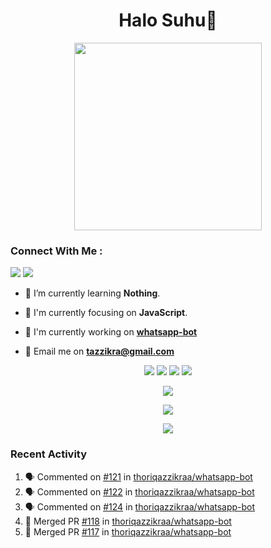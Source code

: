 <h1 align="center">Halo Suhu👋</h1>

<p align="center"><img src="https://avatars.githubusercontent.com/thoriqazzikraa" width="300" height="300"></p>

<h3 align="left">Connect With Me :</h3>
<a href="https://facebook.com/thoriqazzikra"><img src="https://img.icons8.com/color/48/000000/facebook.png"></a> <a href="https://instagram.com/nechlophomeria"><img src="https://img.icons8.com/fluency/48/000000/instagram-new.png"></a>

- 🌱 I’m currently learning **Nothing**.

- 👀 I'm currently focusing on **JavaScript**.

- 📝 I'm currently working on **[whatsapp-bot](https://github.com/Urbaexyz/whatsapp-bot)**

- 📩 Email me on **tazzikra@gmail.com**  


<p align="center">
  <img src="https://img.shields.io/badge/-JavaScript-black?style=flat-square&logo=javascript" />
  <img src="https://img.shields.io/badge/-Node.js-black?style=flat-square&logo=Node.js" />
  <img src="https://img.shields.io/badge/-Git-black?style=flat-square&logo=git" />
  <img src="https://img.shields.io/badge/-GitHub-black?style=flat-square&logo=github" />
</p>

<p align="center">
  <a href="https://github.com/thoriqazzikraa/whatsapp-bot"><img src="https://github-readme-stats-tazzikra-gmailcom.vercel.app/api/pin?username=thoriqazzikraa&repo=whatsapp-bot&bg_color=30,e96443,904e95&title_color=fff&text_color=fff&icon_color=fff&hide_border=true&show_owner=true&show_icons=true" /></a></p>
 
<p align="center"> 
  <img src="https://github-readme-stats-tazzikra-gmailcom.vercel.app/api?username=thoriqazzikraa&bg_color=30,e96443,904e95&title_color=fff&count_private=true&include_all_commits=false&text_color=fff&icon_color=fff&hide_border=true&show_icons=true" /></p>
  
<p align="center">
  <img src="https://github-readme-stats-tazzikra-gmailcom.vercel.app/api/top-langs?username=thoriqazzikraa&bg_color=30,e96443,904e95&title_color=fff&text_color=fff&hide_border=true&show_icons=true&layout=compact" /></p>

### Recent Activity

<!--START_SECTION:activity-->
1. 🗣 Commented on [#121](https://github.com/thoriqazzikraa/whatsapp-bot/issues/121) in [thoriqazzikraa/whatsapp-bot](https://github.com/thoriqazzikraa/whatsapp-bot)
2. 🗣 Commented on [#122](https://github.com/thoriqazzikraa/whatsapp-bot/issues/122) in [thoriqazzikraa/whatsapp-bot](https://github.com/thoriqazzikraa/whatsapp-bot)
3. 🗣 Commented on [#124](https://github.com/thoriqazzikraa/whatsapp-bot/issues/124) in [thoriqazzikraa/whatsapp-bot](https://github.com/thoriqazzikraa/whatsapp-bot)
4. 🎉 Merged PR [#118](https://github.com/thoriqazzikraa/whatsapp-bot/pull/118) in [thoriqazzikraa/whatsapp-bot](https://github.com/thoriqazzikraa/whatsapp-bot)
5. 🎉 Merged PR [#117](https://github.com/thoriqazzikraa/whatsapp-bot/pull/117) in [thoriqazzikraa/whatsapp-bot](https://github.com/thoriqazzikraa/whatsapp-bot)
<!--END_SECTION:activity-->

